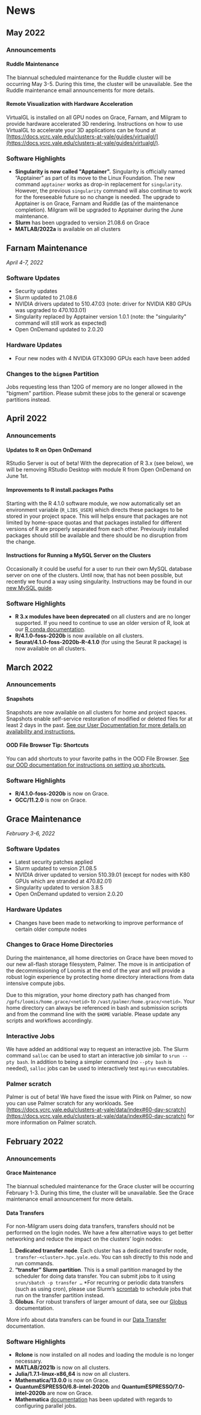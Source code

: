 # News

## May 2022

### Announcements

#### Ruddle Maintenance
The biannual scheduled maintenance for the Ruddle cluster will be occurring May 3-5. During this time, the cluster will be unavailable. See the Ruddle maintenance email announcements for more details.

#### Remote Visualization with Hardware Acceleration
VirtualGL is installed on all GPU nodes on Grace, Farnam, and Milgram to provide hardware accelerated 3D rendering. Instructions on how to use VirtualGL to accelerate your 3D applications can be found at [https://docs.ycrc.yale.edu/clusters-at-yale/guides/virtualgl/](https://docs.ycrc.yale.edu/clusters-at-yale/guides/virtualgl/). 

### Software Highlights

- **Singularity is now called "Apptainer".** Singularity is officially named “Apptainer” as part of its move to the Linux Foundation. The new command `apptainer` works as drop-in replacement for `singularity`. However, the previous `singularity` command will also continue to work for the foreseeable future so no change is needed. The upgrade to Apptainer is on Grace, Farnam and Ruddle (as of the maintenance completion). Milgram will be upgraded to Apptainer during the June maintenance.
- **Slurm** has been upgraded to version 21.08.6 on Grace
- **MATLAB/2022a** is available on all clusters


## Farnam Maintenance
_April 4-7, 2022_

### Software Updates

- Security updates
- Slurm updated to 21.08.6
- NVIDIA drivers updated to 510.47.03 (note: driver for NVIDIA K80 GPUs was upgraded to 470.103.01)
- Singularity replaced by Apptainer version 1.0.1 (note: the "singularity" command will still work as expected)
- Open OnDemand updated to 2.0.20

### Hardware Updates

- Four new nodes with 4 NVIDIA GTX3090 GPUs each have been added

### Changes to the `bigmem` Partition

Jobs requesting less than 120G of memory are no longer allowed in the "bigmem" partition. Please submit these jobs to the general or scavenge partitions instead.

## April 2022

### Announcements

#### Updates to R on Open OnDemand
RStudio Server is out of beta! With the deprecation of R 3.x (see below), we will be removing RStudio Desktop with module R from Open OnDemand on June 1st.

#### Improvements to R install.packages Paths
Starting with the R 4.1.0 software module, we now automatically set an environment variable (`R_LIBS_USER`) which directs these packages to be stored in your project space. This will helps ensure that packages are not limited by home-space quotas and that packages installed for different versions of R are properly separated from each other. Previously installed packages should still be available and there should be no disruption from the change.

#### Instructions for Running a MySQL Server on the Clusters
Occasionally it could be useful for a user to run their own MySQL database server on one of the clusters.  Until now, that has not been possible, but recently we found a way using singularity.  Instructions may be found in our [new MySQL guide](https://docs.ycrc.yale.edu/clusters-at-yale/guides/mysql/).

### Software Highlights

- **R 3.x modules have been deprecated** on all clusters and are no longer supported. If you need to continue to use an older version of R, look at our [R conda documentation](https://docs.ycrc.yale.edu/clusters-at-yale/guides/r/#conda-based-r-environments).
- **R/4.1.0-foss-2020b** is now available on all clusters.
- **Seurat/4.1.0-foss-2020b-R-4.1.0** (for using the Seurat R package) is now available on all clusters.

## March 2022

### Announcements

#### Snapshots

Snapshots are now available on all clusters for home and project spaces. Snapshots enable self-service restoration of modified or deleted files for at least 2 days in the past. [See our User Documentation for more details on availability and instructions.](https://docs.ycrc.yale.edu/clusters-at-yale/data/#backups-and-snapshots)

#### OOD File Browser Tip: Shortcuts

You can add shortcuts to your favorite paths in the OOD File Browser. [See our OOD documentation for instructions on setting up shortcuts.](https://docs.ycrc.yale.edu/clusters-at-yale/access/ood/#customize-favorite-paths)

### Software Highlights

- **R/4.1.0-foss-2020b** is now on Grace.
- **GCC/11.2.0** is now on Grace.

## Grace Maintenance
_February 3-6, 2022_

### Software Updates

* Latest security patches applied
* Slurm updated to version 21.08.5
* NVIDIA driver updated to version 510.39.01 (except for nodes with K80 GPUs which are stranded at 470.82.01)
* Singularity updated to version 3.8.5
* Open OnDemand updated to version 2.0.20

### Hardware Updates

* Changes have been made to networking to improve performance of certain older compute nodes
 
### Changes to Grace Home Directories

During the maintenance, all home directories on Grace have been moved to our new all-flash storage filesystem, Palmer. The move is in anticipation of the decommissioning of Loomis at the end of the year and will provide a robust login experience by protecting home directory interactions from data intensive compute jobs.

Due to this migration, your home directory path has changed from `/gpfs/loomis/home.grace/<netid>` to `/vast/palmer/home.grace/<netid>`.
Your home directory can always be referenced in bash and submission scripts and from the command line with the `$HOME` variable. Please update any scripts and workflows accordingly.
 
### Interactive Jobs

We have added an additional way to request an interactive job. The Slurm command `salloc` can be used to start an interactive job similar to `srun --pty bash`. In addition to being a simpler command (no `--pty bash` is needed), `salloc` jobs can be used to interactively test `mpirun` executables.
 
### Palmer scratch

Palmer is out of beta! We have fixed the issue with Plink on Palmer, so now you can use Palmer scratch for any workloads. See [https://docs.ycrc.yale.edu/clusters-at-yale/data/index#60-day-scratch](https://docs.ycrc.yale.edu/clusters-at-yale/data/index#60-day-scratch) for more information on Palmer scratch. 

## February 2022

### Announcements

#### Grace Maintenance

The biannual scheduled maintenance for the Grace cluster will be occurring February 1-3. During this time, the cluster will be unavailable. See the Grace maintenance email announcement for more details.

#### Data Transfers

For non-Milgram users doing data transfers, transfers should not be performed on the login nodes. We have a few alternative ways to get better networking and reduce the impact on the clusters’ login nodes:

1. **Dedicated transfer node**. Each cluster has a dedicated transfer node, `transfer-<cluster>.hpc.yale.edu`. You can ssh directly to this node and run commands. 
1. **“transfer” Slurm partition**. This is a small partition managed by the scheduler for doing data transfer. You can submit jobs to it using `srun/sbatch -p transfer …` 
*For recurring or periodic data transfers (such as using cron), please use Slurm’s [scrontab](https://docs.ycrc.yale.edu/clusters-at-yale/job-scheduling/scrontab/) to schedule jobs that run on the transfer partition instead.
2. **Globus**. For robust transfers of larger amount of data, see our [Globus](https://docs.ycrc.yale.edu/clusters-at-yale/data/globus/) documentation.

More info about data transfers can be found in our [Data Transfer](https://docs.ycrc.yale.edu/clusters-at-yale/data/transfer/) documentation.

### Software Highlights

- **Rclone** is now installed on all nodes and loading the module is no longer necessary.
- **MATLAB/2021b** is now on all clusters.
- **Julia/1.7.1-linux-x86_64** is now on all clusters.
- **Mathematica/13.0.0** is now on Grace.
- **QuantumESPRESSO/6.8-intel-2020b** and **QuantumESPRESSO/7.0-intel-2020b** are now on Grace.
- **Mathematica** [documentation](https://docs.ycrc.yale.edu/clusters-at-yale/guides/mathematica/#configure-environment-for-parallel-jobs) has been updated with regards to configuring parallel jobs.